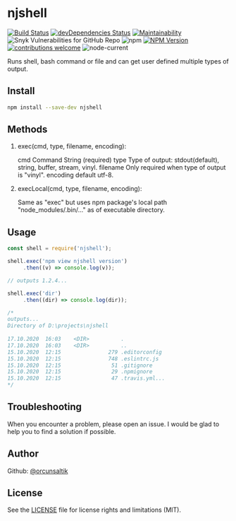 # njshell

[![Build Status](https://travis-ci.com/orcunsaltik/njshell.svg?branch=master)](https://travis-ci.com/orcunsaltik/njshell)
[![devDependencies Status](https://david-dm.org/orcunsaltik/njshell/dev-status.svg)](https://david-dm.org/orcunsaltik/njshell?type=dev)
[![Maintainability](https://api.codeclimate.com/v1/badges/035ff3499e767eb6b552/maintainability)](https://codeclimate.com/github/orcunsaltik/njshell/maintainability)
![Snyk Vulnerabilities for GitHub Repo](https://img.shields.io/snyk/vulnerabilities/github/orcunsaltik/njshell)
![npm](https://img.shields.io/npm/dt/njshell)
[![NPM Version](https://badge.fury.io/js/njshell.svg?style=flat)](https://npmjs.org/package/njshell)
[![contributions welcome](https://img.shields.io/badge/contributions-welcome-brightgreen.svg?style=flat)](https://github.com/orcunsaltik/njshell/issues)
![node-current](https://img.shields.io/node/v/njshell)

Runs shell, bash command or file and can get user defined multiple types of output.

## Install

``` bash
npm install --save-dev njshell
```

## Methods

1. exec(cmd, type, filename, encoding):

   cmd
    Command String (required)
   type 
    Type of output: stdout(default), string, buffer, stream, vinyl.
   filename
    Only required when type of output is "vinyl".
   encoding
    default utf-8.

2. execLocal(cmd, type, filename, encoding):

   Same as "exec" but uses npm package's local path "node_modules/.bin/..." as of executable directory. 

## Usage

``` js
const shell = require('njshell');

shell.exec('npm view njshell version')
     .then((v) => console.log(v));

// outputs 1.2.4...

shell.exec('dir')
     .then((dir) => console.log(dir));

/* 
outputs...
Directory of D:\projects\njshell                                                                                                                       
                                                                                                                                                        
17.10.2020  16:03    <DIR>          .                                                                                                                   
17.10.2020  16:03    <DIR>          ..                                                                                                                  
15.10.2020  12:15               279 .editorconfig                                                                                                       
15.10.2020  12:15               748 .eslintrc.js                                                                                                        
15.10.2020  12:15                51 .gitignore                                                                                                          
15.10.2020  12:15                29 .npmignore                                                                                                          
15.10.2020  12:15                47 .travis.yml...
*/
```

## Troubleshooting

When you encounter a problem, please open an issue. I would be glad to help you to find a solution if possible.

## Author

Github: [@orcunsaltik](https://github.com/orcunsaltik)


## License

See the [LICENSE](LICENSE) file for license rights and limitations (MIT).